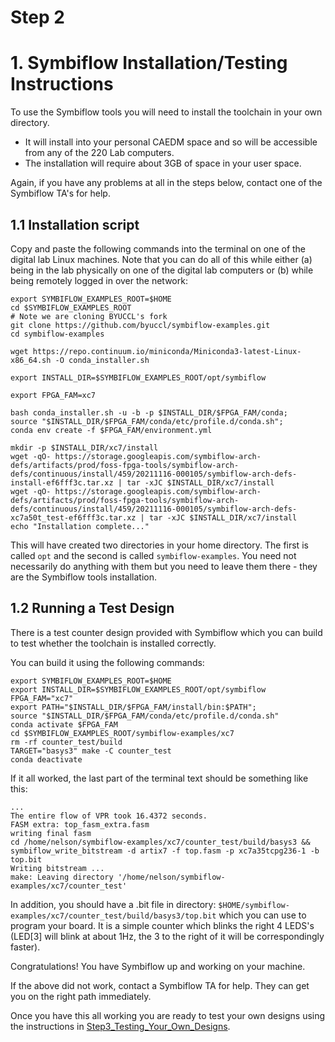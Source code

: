 # Step 2

# 1. Symbiflow Installation/Testing Instructions 
To use the Symbiflow tools you will need to install the toolchain in your own directory.  
- It will install into your personal CAEDM space and so will be accessible from any of the 220 Lab computers.
- The installation will require about 3GB of space in your user space.


Again, if you have any problems at all in the steps below, contact one of the Symbiflow TA's for help.
## 1.1 Installation script
Copy and paste the following commands into the terminal on one of the digital lab Linux machines.  Note that you can do all of this while either (a) being in the lab physically on one of the digital lab computers or (b) while being remotely logged in over the network:

```
export SYMBIFLOW_EXAMPLES_ROOT=$HOME
cd $SYMBIFLOW_EXAMPLES_ROOT
# Note we are cloning BYUCCL's fork
git clone https://github.com/byuccl/symbiflow-examples.git
cd symbiflow-examples

wget https://repo.continuum.io/miniconda/Miniconda3-latest-Linux-x86_64.sh -O conda_installer.sh

export INSTALL_DIR=$SYMBIFLOW_EXAMPLES_ROOT/opt/symbiflow

export FPGA_FAM=xc7

bash conda_installer.sh -u -b -p $INSTALL_DIR/$FPGA_FAM/conda;
source "$INSTALL_DIR/$FPGA_FAM/conda/etc/profile.d/conda.sh";
conda env create -f $FPGA_FAM/environment.yml

mkdir -p $INSTALL_DIR/xc7/install
wget -qO- https://storage.googleapis.com/symbiflow-arch-defs/artifacts/prod/foss-fpga-tools/symbiflow-arch-defs/continuous/install/459/20211116-000105/symbiflow-arch-defs-install-ef6fff3c.tar.xz | tar -xJC $INSTALL_DIR/xc7/install
wget -qO- https://storage.googleapis.com/symbiflow-arch-defs/artifacts/prod/foss-fpga-tools/symbiflow-arch-defs/continuous/install/459/20211116-000105/symbiflow-arch-defs-xc7a50t_test-ef6fff3c.tar.xz | tar -xJC $INSTALL_DIR/xc7/install
echo "Installation complete..."

```

This will have created two directories in your home directory.  The first is called `opt` and the second is called `symbiflow-examples`.  You need not necessarily do anything with them but you need to leave them there - they are the Symbiflow tools installation.

## 1.2 Running a Test Design
There is a test counter design provided with Symbiflow which you can build to test whether the toolchain is installed correctly.  

You can build it using the following commands:

```
export SYMBIFLOW_EXAMPLES_ROOT=$HOME
export INSTALL_DIR=$SYMBIFLOW_EXAMPLES_ROOT/opt/symbiflow
FPGA_FAM="xc7"
export PATH="$INSTALL_DIR/$FPGA_FAM/install/bin:$PATH";
source "$INSTALL_DIR/$FPGA_FAM/conda/etc/profile.d/conda.sh"
conda activate $FPGA_FAM
cd $SYMBIFLOW_EXAMPLES_ROOT/symbiflow-examples/xc7
rm -rf counter_test/build
TARGET="basys3" make -C counter_test
conda deactivate
```

If it all worked, the last part of the terminal text should be something like this:

```
...
The entire flow of VPR took 16.4372 seconds.
FASM extra: top_fasm_extra.fasm
writing final fasm
cd /home/nelson/symbiflow-examples/xc7/counter_test/build/basys3 && symbiflow_write_bitstream -d artix7 -f top.fasm -p xc7a35tcpg236-1 -b top.bit
Writing bitstream ...
make: Leaving directory '/home/nelson/symbiflow-examples/xc7/counter_test'
```

In addition, you should have a .bit file in directory: `$HOME/symbiflow-examples/xc7/counter_test/build/basys3/top.bit` which you can use to program your board. It is a simple counter which blinks the right 4 LEDS's (LED[3] will blink at about 1Hz, the 3 to the right of it will be correspondingly faster).

Congratulations!  You have Symbiflow up and working on your machine.  

If the above did not work, contact a Symbiflow TA for help.  They can get you on the right path immediately.

Once you have this all working you are ready to test your own designs using the instructions in [Step3_Testing_Your_Own_Designs](Step3_Testing_Your_Own_Designs.md).
